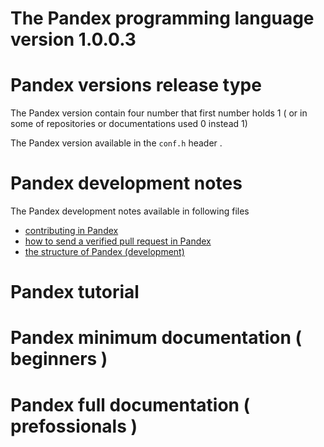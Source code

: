 # The Pandex programming language version 1.0.0.3


# Pandex versions release type
The Pandex version contain four number that first number holds 1 ( or in
some of repositories or documentations used 0 instead 1)

The Pandex version available in the `conf.h` header .

# Pandex development notes
The Pandex development notes available in following files
* [contributing in Pandex](CONTRIBUTE.md)
* [how to send a verified pull request in Pandex](PR.md)
* [the structure of Pandex (development)](STRUCT.md)

# Pandex tutorial

# Pandex minimum documentation ( beginners )

# Pandex full documentation ( prefossionals )